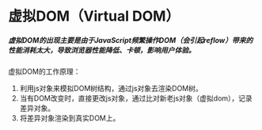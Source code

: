 # 虚拟DOM（Virtual DOM）

##### 虚拟DOM的出现主要是由于JavaScript频繁操作DOM（会引起reflow）带来的性能消耗太大，导致浏览器性能降低、卡顿，影响用户体验。



虚拟DOM的工作原理：

1. 利用js对象来模拟DOM树结构，通过js对象去渲染DOM树。
2. 当有DOM改变时，直接更改js对象，通过比对新老js对象（虚拟dom），记录差异对象。
3. 将差异对象渲染到真实DOM上。

